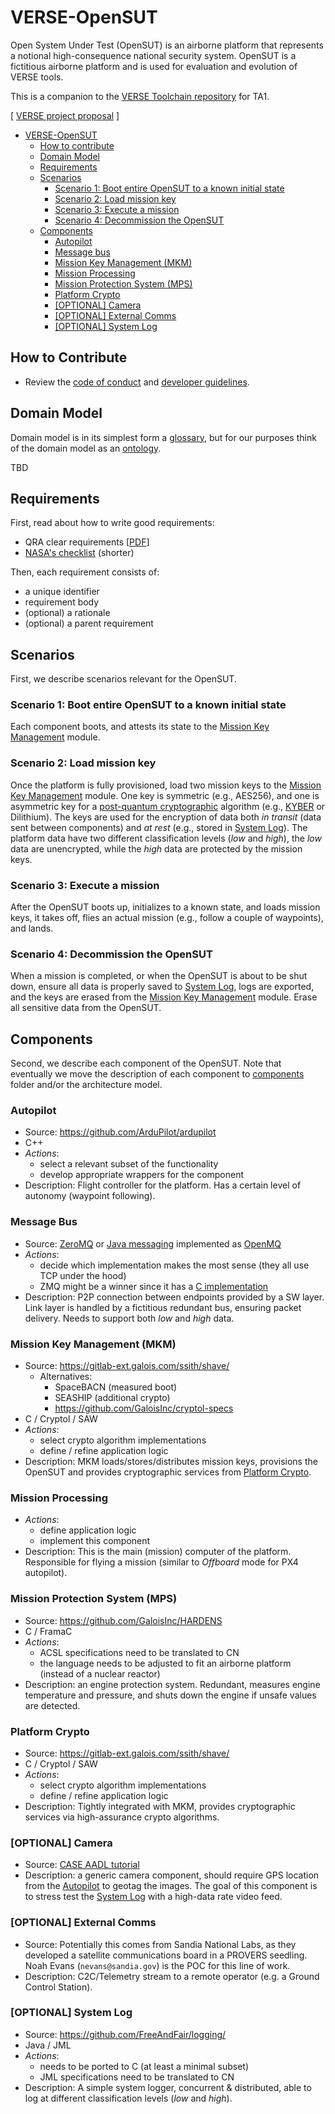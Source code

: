 # VERSE-OpenSUT

Open System Under Test (OpenSUT) is an airborne platform that represents a notional high-consequence national security system.
OpenSUT is a fictitious airborne platform and is used for evaluation and evolution of VERSE tools.

This is a companion to the [VERSE Toolchain repository](https://github.com/GaloisInc/VERSE-Toolchain) for TA1.

[ [VERSE project proposal](https://drive.google.com/drive/u/0/folders/1S6wk-aXLZh_dNGU0IcKxB2tnXe5zjV1C) ]

- [VERSE-OpenSUT](#verse-opensut)
  - [How to contribute](#how-to-contribute)
  - [Domain Model](#domain-model)
  - [Requirements](#requirements)
  - [Scenarios](#scenarios)
    - [Scenario 1: Boot entire OpenSUT to a known initial state](#scenario-1-boot-entire-opensut-to-a-known-initial-state)
    - [Scenario 2: Load mission key](#scenario-2-load-mission-key)
    - [Scenario 3: Execute a mission](#scenario-3-execute-a-mission)
    - [Scenario 4: Decommission the OpenSUT](#scenario-4-decommission-the-opensut)
  - [Components](#components)
    - [Autopilot](#autopilot)
    - [Message bus](#message-bus)
    - [Mission Key Management (MKM)](#mission-key-management-mkm)
    - [Mission Processing](#mission-processing)
    - [Mission Protection System (MPS)](#mission-protection-system-mps)
    - [Platform Crypto](#platform-crypto)
    - [\[OPTIONAL\] Camera](#optional-camera)
    - [\[OPTIONAL\] External Comms](#optional-external-comms)
    - [\[OPTIONAL\] System Log](#optional-system-log)

## How to Contribute

- Review the [code of conduct](CODE_OF_CONDUCT.md) and [developer guidelines](CONTRIBUTING.md).

## Domain Model

Domain model is in its simplest form a [glossary](https://en.wikipedia.org/wiki/Glossary), but for our purposes think of the domain model as an [ontology](https://en.wikipedia.org/wiki/Ontology_(information_science)).

TBD

## Requirements

First, read about how to write good requirements:
* QRA clear requirements [[PDF](./docs/QRA_Clear_Requirements.pdf)]
* [NASA's checklist](https://www.nasa.gov/reference/appendix-c-how-to-write-a-good-requirement/) (shorter)

Then, each requirement consists of:
* a unique identifier
* requirement body
* (optional) a rationale
* (optional) a parent requirement

## Scenarios

First, we describe scenarios relevant for the OpenSUT.

### Scenario 1: Boot entire OpenSUT to a known initial state

Each component boots, and attests its state to the [Mission Key Management](#mission-key-management-mkm-module) module.

### Scenario 2: Load mission key

Once the platform is fully provisioned, load two mission keys to the [Mission Key Management](#mission-key-management-mkm-module) module.
One key is symmetric (e.g., AES256), and one is asymmetric key for a [post-quantum cryptographic](https://en.wikipedia.org/wiki/Post-quantum_cryptography) algorithm (e.g., [KYBER](https://en.wikipedia.org/wiki/Kyber) or Dilithium). The keys are used for the encryption of data both *in transit* (data sent between components) and *at rest* (e.g., stored in [System Log](#system-log)). The platform data have two different classification levels (*low* and *high*), the *low* data are unencrypted, while the *high* data are protected by the mission keys.

### Scenario 3: Execute a mission

After the OpenSUT boots up, initializes to a known state, and loads mission keys, it takes off, flies an actual mission (e.g., follow a couple of waypoints), and lands.

### Scenario 4: Decommission the OpenSUT

When a mission is completed, or when the OpenSUT is about to be shut down, ensure all data is properly saved to [System Log](#system-log), logs are exported, and the keys are erased from the [Mission Key Management](#mission-key-management-mkm-module) module. Erase all sensitive data from the OpenSUT.

## Components

Second, we describe each component of the OpenSUT. Note that eventually we move the description of each component to [components](./components/) folder and/or the architecture model.

### Autopilot

* Source: https://github.com/ArduPilot/ardupilot
* C++
* *Actions*:
  * select a relevant subset of the functionality
  * develop appropriate wrappers for the component
* Description: Flight controller for the platform. Has a certain level of autonomy (waypoint following).

### Message Bus

* Source: [ZeroMQ](https://zeromq.org/) or [Java messaging](https://en.wikipedia.org/wiki/Jakarta_Messaging) implemented as [OpenMQ](https://javaee.github.io/openmq/)
* *Actions*:
  * decide which implementation makes the most sense (they all use TCP under the hood)
  * ZMQ might be a winner since it has a [C implementation](https://zeromq.org/languages/c/)
* Description: P2P connection between endpoints provided by a SW layer. Link layer is handled by a fictitious redundant bus, ensuring packet delivery. Needs to support both *low* and *high* data.

### Mission Key Management (MKM)

* Source: https://gitlab-ext.galois.com/ssith/shave/
  * Alternatives:
    * SpaceBACN (measured boot)
    * SEASHIP (additional crypto)
    * https://github.com/GaloisInc/cryptol-specs
* C / Cryptol / SAW
* *Actions*:
  * select crypto algorithm implementations
  * define / refine application logic
* Description: MKM loads/stores/distributes mission keys, provisions the OpenSUT and provides cryptographic services from [Platform Crypto](#platform-crypto).

### Mission Processing

* *Actions*:
  * define application logic
  * implement this component
* Description: This is the main (mission) computer of the platform. Responsible for flying a mission (similar to *Offboard* mode for PX4 autopilot).

### Mission Protection System (MPS)

* Source: https://github.com/GaloisInc/HARDENS
* C / FramaC
* *Actions*:
  * ACSL specifications need to be translated to CN
  * the language needs to be adjusted to fit an airborne platform (instead of a nuclear reactor)
* Description: an engine protection system. Redundant, measures engine temperature and pressure, and shuts down the engine if unsafe values are detected.

### Platform Crypto

* Source: https://gitlab-ext.galois.com/ssith/shave/
* C / Cryptol / SAW
* *Actions*:
  * select crypto algorithm implementations
  * define / refine application logic
* Description: Tightly integrated with MKM, provides cryptographic services via high-assurance crypto algorithms.

### [OPTIONAL] Camera

* Source: [CASE AADL tutorial](https://github.com/GaloisInc/CASE-AADL-Tutorial/tree/main)
* Description: a generic camera component, should require GPS location from the [Autopilot](#autopilot) to geotag the images. The goal of this component is to stress test the [System Log](#system-log) with a high-data rate video feed.

### [OPTIONAL] External Comms

* Source: Potentially this comes from Sandia National Labs, as they developed a satellite communications board in a PROVERS seedling.  Noah Evans (`nevans@sandia.gov`) is the POC for this line of work.
* Description: C2C/Telemetry stream to a remote operator (e.g. a Ground Control Station).

### [OPTIONAL] System Log

* Source: https://github.com/FreeAndFair/logging/
* Java / JML
* *Actions*:
  * needs to be ported to C (at least a minimal subset)
  * JML specifications need to be translated to CN
* Description: A simple system logger, concurrent & distributed, able to log at different classification levels (*low* and *high*).
